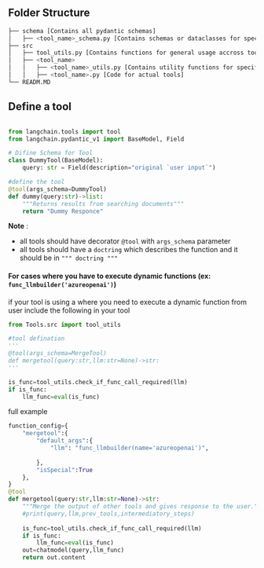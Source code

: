 
## Folder Structure

```bash
├── schema [Contains all pydantic schemas]
│   ├── <tool_name>_schema.py [Contains schemas or dataclasses for specific tool]
├── src
│   ├── tool_utils.py [Contains functions for general usage accross tools]
│   ├── <tool_name>
│   │   ├── <tool_name>_utils.py [Contains utility functions for specific tool]
│   │   ├── <tool_name>.py [Code for actual tools]
└── READM.MD
```

## Define a tool

```python

from langchain.tools import tool
from langchain.pydantic_v1 import BaseModel, Field

# Difine Schema for Tool
class DummyTool(BaseModel):
    query: str = Field(description="original `user input`")

#define the tool
@tool(args_schema=DummyTool)
def dummy(query:str)->list:
    """Returns results from searching documents"""
    return "Dummy Responce"
```

**Note** : 
- all tools should have decorator `@tool` with `args_schema` parameter
- all tools should have a `doctring` which describes the function and it should be in `""" doctring """`

#### For cases where you have to execute dynamic functions (ex: `func_llmbuilder('azureopenai')`)
if your tool is using a where you need to execute a dynamic function from user include the following in your tool

```python
from Tools.src import tool_utils

#tool defination
'''
@tool(args_schema=MergeTool)
def mergetool(query:str,llm:str=None)->str:
'''

is_func=tool_utils.check_if_func_call_required(llm) 
if is_func:
    llm_func=eval(is_func)
```

full example

```python
function_config={
    "mergetool":{
        "default_args":{
            "llm": "func_llmbuilder(name='azureopenai')",
            
        },
        "isSpecial":True
    },
}
@tool
def mergetool(query:str,llm:str=None)->str:
    """Merge the output of other tools and gives response to the user."""
    #print(query,llm,prev_tools,intermediatory_steps)
    
    is_func=tool_utils.check_if_func_call_required(llm)
    if is_func:
        llm_func=eval(is_func)
    out=chatmodel(query,llm_func)
    return out.content
    
```